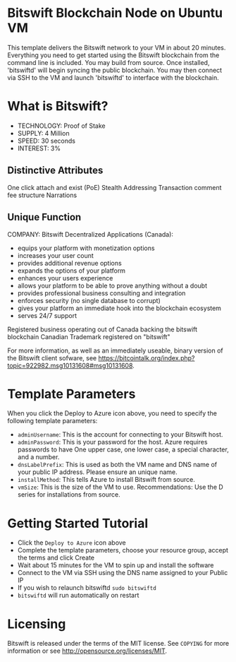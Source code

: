 # Bitswift Blockchain Node on Ubuntu VM

This template delivers the Bitswift network to your VM in about 20 minutes.  Everything you need to get started using the Bitswift blockchain from the command line is included. 
You may build from source.  Once installed, 'bitswiftd' will begin syncing the public blockchain. 
You may then connect via SSH to the VM and launch 'bitswiftd' to interface with the blockchain.

# What is Bitswift?

+ TECHNOLOGY: Proof of Stake
+ SUPPLY: 4 Million 
+ SPEED: 30 seconds
+ INTEREST: 3%

## Distinctive Attributes

One click attach and exist (PoE)
Stealth Addressing
Transaction comment fee structure
Narrations 


## Unique Function

COMPANY:
Bitswift Decentralized Applications (Canada):

* equips your platform with monetization options
* increases your user count
* provides additional revenue options
* expands the options of your platform 
* enhances your users experience 
* allows your platform to be able to prove anything without a doubt 
* provides professional business consulting and integration
* enforces security (no single database to corrupt)
* gives your platform an immediate hook into the blockchain ecosystem
* serves 24/7 support  


Registered business operating out of Canada backing the bitswift blockchain
Canadian Trademark registered on "bitswift" 

For more information, as well as an immediately useable, binary version of
the Bitswift client sofware, see https://bitcointalk.org/index.php?topic=922982.msg10131608#msg10131608.


# Template Parameters

When you click the Deploy to Azure icon above, you need to specify the following template parameters:

* `adminUsername`: This is the account for connecting to your Bitswift host.
* `adminPassword`: This is your password for the host.  Azure requires passwords to have One upper case, one lower case, a special character, and a number.
* `dnsLabelPrefix`: This is used as both the VM name and DNS name of your public IP address.  Please ensure an unique name.
* `installMethod`: This tells Azure to install Bitswift from source.
* `vmSize`: This is the size of the VM to use.  Recommendations: Use the D series for installations from source.

# Getting Started Tutorial

* Click the `Deploy to Azure` icon above
* Complete the template parameters, choose your resource group, accept the terms and click Create
* Wait about 15 minutes for the VM to spin up and install the software
* Connect to the VM via SSH using the DNS name assigned to your Public IP
* If you wish to relaunch bitswiftd `sudo bitswiftd`
* `bitswiftd` will run automatically on restart

# Licensing

Bitswift is released under the terms of the MIT license. See `COPYING` for more information or see http://opensource.org/licenses/MIT.
